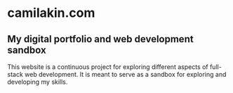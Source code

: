 # camilakin.com
## My digital portfolio and web development sandbox

This website is a continuous project for exploring different aspects of full-stack web development. It is meant to serve as a sandbox for exploring and developing my skills.


